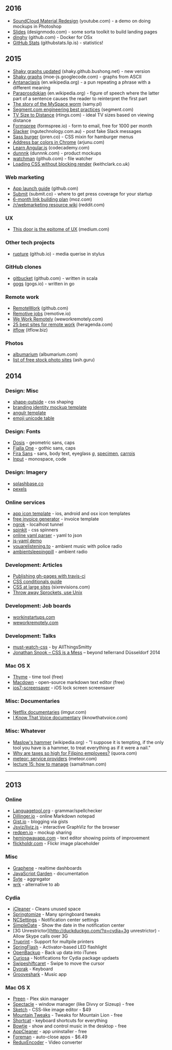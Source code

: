 2016
----

* [SoundCloud Material Redesign](https://www.youtube.com/watch?v=dqpmXFHsKQc&feature=youtu.be) (youtube.com) - a demo on doing mockups in Photoshop
* [Slides](http://designmodo.com/slides/) (designmodo.com) - some sorta toolkit to build landing pages
* [dinghy](https://github.com/codekitchen/dinghy) (github.com) - Docker for OSx
* [GitHub Stats](http://githubstats.lip.is/) (githubstats.lip.is) - statistics!

2015
----

* [Shaky graphs updated](http://shaky.github.bushong.net/) (shaky.github.bushong.net) - new version
* [Shaky graphs](https://moe-js.googlecode.com/git/talks/jsconfeu2012/tools/shaky/deploy/shaky.html) (moe-js.googlecode.com) - graphs from ASCII
* [Antanaclasis](https://en.wikipedia.org/wiki/Antanaclasis) (en.wikipedia.org) - a pun repeating a phrase with a different meaning
* [Paraprosdokian](https://en.wikipedia.org/wiki/Paraprosdokian) (en.wikipedia.org) - figure of speech where the latter part of a sentence causes the reader to reinterpret the first part
* [The story of the MySpace worm](http://samy.pl/popular/tech.html) (samy.pl)
* [Segment.com engineering best practices](https://segment.com/blog/engineering-best-practices/) (segment.com)
* [TV Size to Distance](http://www.rtings.com/info/television-size-to-distance-relationship) (rtings.com) - ideal TV sizes based on viewing distance
* [Formspree](https://formspree.io/) (formspree.io) - form to email, free for 1000 per month
* [Slacker](http://slacker.ngutechnology.com.au/) (ngutechnology.com.au) - post fake Slack messages
* [Sass burger](http://joren.co/sass-burger/) (joren.co) - CSS mixin for hamburger menus
* [Address bar colors in Chrome](http://arjunu.com/2015/04/setting-the-status-bar-color-chromes-address-bar-color-and-favicon-for-your-website-in-lollipop/) (arjunu.com)
* [Learn Angular.js](http://www.codecademy.com/learn/learn-angularjs) (codecademy.com)
* [dunnnk](http://dunnnk.com/) (dunnnk.com) - product mockups
* [watchman](https://github.com/facebook/watchman) (github.com) - file watcher
* [Loading CSS without blocking render](http://keithclark.co.uk/articles/loading-css-without-blocking-render/) (keithclark.co.uk)

### Web marketing

* [App launch guide](https://github.com/adamwulf/app-launch-guide/blob/master/README.md) (github.com)
* [Submit](http://submit.co/) (submit.co) - where to get press coverage for your startup
* [6-month link building plan](https://moz.com/blog/the-6-month-link-building-plan-for-an-established-website) (moz.com)
* [/r/webmarketing resource wiki](http://www.reddit.com/r/webmarketing/wiki/index) (reddit.com)

### UX

* [This door is the epitome of UX](https://medium.com/my-user-experience-journey/why-this-door-is-the-best-example-of-user-experience-i-could-find-b0c22ebb6007) (medium.com)

### Other tech projects

* [rupture](https://jenius.github.io/rupture/) (github.io) - media querise in stylus

### GitHub clones

* [gitbucket](https://github.com/takezoe/gitbucket) (github.com) - written in scala
* [gogs](http://gogs.io/) (gogs.io) - written in go

### Remote work

* [RemoteWork](https://github.com/fjbelchi/RemoteWork) (github.com)
* [Remotive jobs](http://jobs.remotive.io/) (remotive.io)
* [We Work Remotely](https://weworkremotely.com/) (weworkremotely.com)
* [25 best sites for remote work](http://heragenda.com/the-25-best-sites-for-finding-remote-work/) (heragenda.com)
* [itflow](http://itflow.biz/) (itflow.biz)

### Photos

* [albumarium](http://albumarium.com/) (albumarium.com)
* [list of free stock photo sites](https://ash.guru/free-stock-photos/) (ash.guru)

2014
----

### Design: Misc

* [shape-outside](https://developer.mozilla.org/en-US/docs/Web/CSS/shape-outside) - css shaping
* [branding identity mockup template](https://www.behance.net/gallery/19999279/Branding-Identity-Mock-Ups-and-Templates)
* [angulr template](http://flatfull.com/themes/angulr/)
* [emoji unicode table](http://apps.timwhitlock.info/emoji/tables/unicode)

### Design: Fonts

* [Dosis](http://www.google.com/fonts/specimen/Dosis) - geometric sans, caps
* [Fjalla One](http://www.google.com/fonts/specimen/Fjalla+One) - gothic sans, caps
* [Fira Sans](http://www.google.com/fonts/specimen/Fira+Sans) - sans, body text, eyeglass *g*, [specimen](http://mozilla.github.io/Fira/), [carrois](http://www.carrois.com/fira-3-1/)
* [Input](http://input.fontbureau.com/) - monospace, code
 
### Design: Imagery

* [splashbase.co](http://splashbase.co/)
* [pexels](http://pexels.com/)

### Online services

* [app icon template](http://appicontemplate.com/) - ios, android and osx icon templates
* [free invoice generator](https://www.free-invoice-generator.com/) - invoice template
* [ngrok](https://ngrok.com/) - localhost tunnel
* [spinkit](http://tobiasahlin.com/spinkit/) - css spinners
* [online yaml parser](http://yaml-online-parser.appspot.com/) - yaml to json
* [js-yaml demo](https://nodeca.github.io/js-yaml/)
* [youarelistening.to](http://youarelistening.to/sanfrancisco) - ambient music with police radio
* [ambientsleepingpill](http://ambientsleepingpill.com/) - ambient radio

### Development: Articles

* [Publishing gh-pages with travis-ci](https://medium.com/@nthgergo/publishing-gh-pages-with-travis-ci-53a8270e87db)
* [CSS conditionals guide](http://csspre.com/conditionals)
* [CSS at large sites](http://sixrevisions.com/css/css-development-at-large-sites/) (sixrevisions.com)
* [Throw away Sprockets, use Unix](http://blog.arkency.com/2013/09/throw-away-sprockets-use-unix/)

### Development: Job boards

* [workinstartups.com](http://workinstartups.com/)
* [weworkremotely.com](http://weworkremotely.com/)

### Development: Talks

* [must-watch-css](https://github.com/AllThingsSmitty/must-watch-css) - by AllThingsSmitty
* [Jonathan Snook – CSS is a Mess](http://vimeo.com/99877232) – beyond tellerrand Düsseldorf 2014

### Mac OS X

* [Thyme](http://joaomoreno.github.io/thyme/) - time tool (free)
* [Macdown](http://macdown.uranusjr.com/) - open-source markdown text editor (free)
* [ios7-screensaver](http://bodysoulspirit.weebly.com/ios-7-screensaver-for-mac-os-x-by-bodysoulspirit.html) - iOS lock screen screensaver

### Misc: Documentaries

- [Netflix documentaries](http://imgur.com/gallery/ozEON) (imgur.com)
- [I Know That Voice documentary](http://www.iknowthatvoice.com/) (iknowthatvoice.com)

### Misc: Whatever

- [Maslow's hammer](https://en.wikipedia.org/wiki/Law_of_the_instrument) (wikipedia.org) - "I suppose it is tempting, if the only tool you have is a hammer, to treat everything as if it were a nail."
- [Why are taxes so high for Filipino employees?](http://www.quora.com/Why-are-taxes-so-high-for-Filipino-employees/answer/Kathy-G-Pe) (quora.com)
- [meteor: service providers](https://www.meteor.com/professional-services) (meteor.com)
- [lecture 15: how to manage](http://startupclass.samaltman.com/courses/lec15/) (samaltman.com)

* * * *

2013
----

### Online

* [Languagetool.org](http://languagetool.org/) - grammar/spellchecker
* [Dillinger.io](http://dillinger.io) - online Markdown notepad
* [Gist.io](http://gist.io) - blogging via gists
* [Jsviz/liviz.js](http://ushiroad.com/jsviz/) - interactive GraphViz for the browser
* [redpen.io](http://redpen.io/) - mockup sharing
* [hemingwayapp.com](http://www.hemingwayapp.com/) - text editor showing points of improvement
* [flickholdr.com](http://flickholdr.com/) - Flickr image placeholder

### Misc

* [Graphene](https://github.com/jondot/graphene) - realtime dashboards
* [JavaScript Garden](http://bonsaiden.github.com/JavaScript-Garden/) - documentation
* [Syte](http://rigoneri.github.io/syte/) - aggregator
* [wrk](https://github.com/wg/wrk) - alternative to ab

### Cydia

* [iCleaner](http://duckduckgo.com/?q=cydia+icleaner) - Cleans unused space
* [Springtomize](http://duckduckgo.com/?q=cydia+springtomize) - Many springboard tweaks
* [NCSettings](http://duckduckgo.com/?q=cydia+ncsettings) - Notification center settings
* [SimpleDate](http://duckduckgo.com/?q=cydia+simpledate) - Show the date in the notification center
* [3G Unrestrictor](http://duckduckgo.com/?q=cydia+3g unrestrictor) - Allow Skype calls over 3G
* [Truprint](http://duckduckgo.com/?q=cydia+truprint) - Support for multpile printers
* [SpringFlash](http://duckduckgo.com/?q=cydia+springflash) - Activator-based LED flashlight
* [OpenBackup](http://duckduckgo.com/?q=cydia+openbackup) - Back up data into iTunes
* [Curiosa](http://duckduckgo.com/?q=cydia+curiosa) - Notifications for Cydia package updaets
* [Swipeshiftcaret](http://duckduckgo.com/?q=cydia+swipeshiftcaret) - Swipe to move the cursor
* [Dvorak](http://duckduckgo.com/?q=cydia+dvorak) - Keyboard
* [Grooveshark](http://duckduckgo.com/?q=cydia+grooveshark) - Music app

### Mac OS X

* [Preen](http://anomiesoftware.com/Anomie_Software/Preen.html) - Plex skin manager
* [Spectacle](http://www.spectacleapp.com) - window manager (like Divvy or Sizeup) - free
* [Sketch](http://www.bohemiancoding.com/sketch/) - CSS-like image editor - $49
* [Mountain Tweaks](http://tweaksapp.com/app/mountain-tweaks/) - Tweaks for Mountain Lion - free
* [Shortcat](http://shortcatapp.com/) - keyboard shortcuts for everything
* [Bowtie](http://bowtieapp.com/) - show and control music in the desktop - free
* [AppCleaner](http://www.freemacsoft.net/AppCleaner/) - app uninstaller - free
* [Foreman](http://www.flyingmachinestudios.com/foreman/) - auto-close apps - $6.49
* [ReduxEncoder](http://duckduckgo.com/?q=reduxencoder) - Video converter
